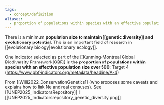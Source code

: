 ```yaml
---
tags:
  - concept/definition
aliases:
  - proportion of populations within species with an effective population size over 500
---
```

There is a minimum **population size to maintain [[genetic diversity]] and evolutionary potential**.
This is an important field of research in [[evolutionary biology|evolutionary ecology]].

One indicator selected as part of the [[Kunming-Montreal Global Biodiversity Framework|GBF]] is the **proportion of populations within species with an effective population size over 500**:
Target 4 (https://www.gbf-indicators.org/metadata/headline/A-4)

From [[Willi2022_ConservationGenetics]] (who proposes some caveats and explains how to link Ne and real censuses).
See [[UNEP2025_IndicatorsRepository]]
![[UNEP2025_Indicatorsrepository_genetic_diversity.png]]